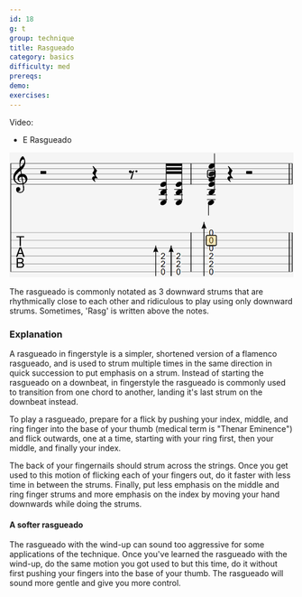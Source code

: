 ```yaml
---
id: 18
g: t
group: technique
title: Rasgueado
category: basics
difficulty: med
prereqs: 
demo: 
exercises:
---
```


Video:
- E Rasgueado

<div class="tabImg">
  <img src="rasgueado.jpg" />
</div>

The rasgueado is commonly notated as 3 downward strums that are rhythmically close to each other and ridiculous to play using only downward strums. Sometimes, 'Rasg' is written above the notes. 

### Explanation

A rasgueado in fingerstyle is a simpler, shortened version of a flamenco rasgueado, and is used to strum multiple times in the same direction in quick succession to put emphasis on a strum. Instead of starting the rasgueado on a downbeat, in fingerstyle the rasgueado is commonly used to transition from one chord to another, landing it's last strum on the downbeat instead.

To play a rasgueado, prepare for a flick by pushing your index, middle, and ring finger into the base of your thumb (medical term is "Thenar Eminence") and flick outwards, one at a time, starting with your ring first, then your middle, and finally your index.

The back of your fingernails should strum across the strings. Once you get used to this motion of flicking each of your fingers out, do it faster with less time in between the strums. Finally, put less emphasis on the middle and ring finger strums and more emphasis on the index by moving your hand downwards while doing the strums. 

#### A softer rasgueado

The rasgueado with the wind-up can sound too aggressive for some applications of the technique. Once you've learned the rasgueado with the wind-up, do the same motion you got used to but this time, do it without first pushing your fingers into the base of your thumb. The rasgueado will sound more gentle and give you more control.